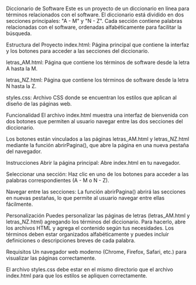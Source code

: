 Diccionario de Software
Este es un proyecto de un diccionario en línea para términos relacionados con el software. El diccionario está dividido en dos secciones principales: "A - M" y "N - Z". Cada sección contiene palabras relacionadas con el software, ordenadas alfabéticamente para facilitar la búsqueda.

Estructura del Proyecto
index.html: Página principal que contiene la interfaz y los botones para acceder a las secciones del diccionario.

letras_AM.html: Página que contiene los términos de software desde la letra A hasta la M.

letras_NZ.html: Página que contiene los términos de software desde la letra N hasta la Z.

styles.css: Archivo CSS donde se encuentran los estilos que aplican al diseño de las páginas web.

Funcionalidad
El archivo index.html muestra una interfaz de bienvenida con dos botones que permiten al usuario navegar entre las dos secciones del diccionario.

Los botones están vinculados a las páginas letras_AM.html y letras_NZ.html mediante la función abrirPagina(), que abre la página en una nueva pestaña del navegador.

Instrucciones
Abrir la página principal: Abre index.html en tu navegador.

Seleccionar una sección: Haz clic en uno de los botones para acceder a las palabras correspondientes (A - M o N - Z).

Navegar entre las secciones: La función abrirPagina() abrirá las secciones en nuevas pestañas, lo que permite al usuario navegar entre ellas fácilmente.

Personalización
Puedes personalizar las páginas de letras (letras_AM.html y letras_NZ.html) agregando los términos del diccionario. Para hacerlo, abre los archivos HTML y agrega el contenido según tus necesidades. Los términos deben estar organizados alfabéticamente y puedes incluir definiciones o descripciones breves de cada palabra.

Requisitos
Un navegador web moderno (Chrome, Firefox, Safari, etc.) para visualizar las páginas correctamente.

El archivo styles.css debe estar en el mismo directorio que el archivo index.html para que los estilos se apliquen correctamente.
